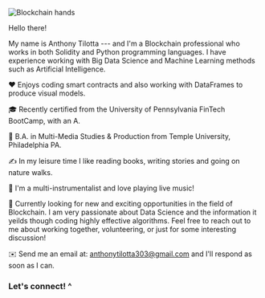 ![Blockchain hands](https://user-images.githubusercontent.com/83500098/137349296-81ee6ec1-972d-4a59-b3e1-9c962537e198.jpg)

Hello there!

My name is Anthony Tilotta --- and I'm a Blockchain professional who works in both Solidity and Python programming languages. I have experience working with Big Data Science and Machine Learning methods such as Artificial Intelligence.

❤️ Enjoys coding smart contracts and also working with DataFrames to produce visual models.  

🎓 Recently certified from the University of Pennsylvania FinTech BootCamp, with an A.

🌱 B.A. in Multi-Media Studies & Production from Temple University, Philadelphia PA.

✍️ In my leisure time I like reading books, writing stories and going on nature walks.

🎵 I'm a multi-instrumentalist and love playing live music!

💬 Currently looking for new and exciting opportunities in the field of Blockchain. I am very passionate about Data Science and the information it yeilds though coding highly effective algorithms. Feel free to reach out to me about working together, volunteering, or just for some interesting discussion!

✉️ Send me an email at: anthonytilotta303@gmail.com and I'll respond as soon as I can.

### Let's connect! ^
